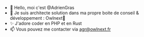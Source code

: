 - 👋 Hello, moi c'est @AdrienGras
- 🏡 Je suis architecte solution dans ma propre boite de conseil & développement : Owlnext🦉
- ✨ J'adore coder en PHP et en Rust
- 📫 Vous pouvez me contacter via agr@owlnext.fr
